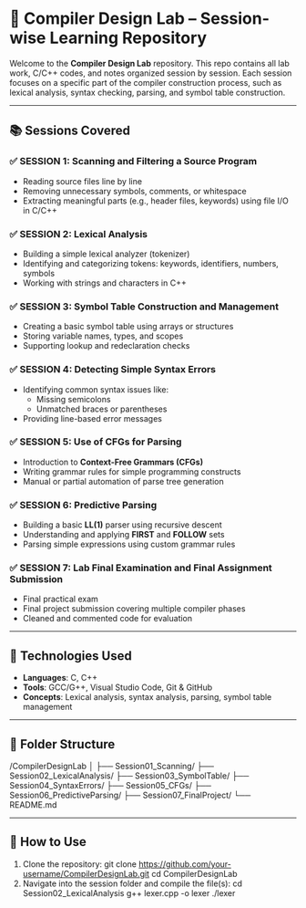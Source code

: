 # 📘 Compiler Design Lab – Session-wise Learning Repository

Welcome to the **Compiler Design Lab** repository. This repo contains all lab work, C/C++ codes, and notes organized session by session. Each session focuses on a specific part of the compiler construction process, such as lexical analysis, syntax checking, parsing, and symbol table construction.

---

## 📚 Sessions Covered

### ✅ SESSION 1: Scanning and Filtering a Source Program
- Reading source files line by line  
- Removing unnecessary symbols, comments, or whitespace  
- Extracting meaningful parts (e.g., header files, keywords) using file I/O in C/C++

### ✅ SESSION 2: Lexical Analysis
- Building a simple lexical analyzer (tokenizer)  
- Identifying and categorizing tokens: keywords, identifiers, numbers, symbols  
- Working with strings and characters in C++

### ✅ SESSION 3: Symbol Table Construction and Management
- Creating a basic symbol table using arrays or structures  
- Storing variable names, types, and scopes  
- Supporting lookup and redeclaration checks

### ✅ SESSION 4: Detecting Simple Syntax Errors
- Identifying common syntax issues like:
  - Missing semicolons  
  - Unmatched braces or parentheses  
- Providing line-based error messages

### ✅ SESSION 5: Use of CFGs for Parsing
- Introduction to **Context-Free Grammars (CFGs)**  
- Writing grammar rules for simple programming constructs  
- Manual or partial automation of parse tree generation

### ✅ SESSION 6: Predictive Parsing
- Building a basic **LL(1)** parser using recursive descent  
- Understanding and applying **FIRST** and **FOLLOW** sets  
- Parsing simple expressions using custom grammar rules

### ✅ SESSION 7: Lab Final Examination and Final Assignment Submission
- Final practical exam  
- Final project submission covering multiple compiler phases  
- Cleaned and commented code for evaluation

---

## 🧰 Technologies Used

- **Languages**: C, C++  
- **Tools**: GCC/G++, Visual Studio Code, Git & GitHub  
- **Concepts**: Lexical analysis, syntax analysis, parsing, symbol table management

---

## 📁 Folder Structure

/CompilerDesignLab
│
├── Session01_Scanning/
├── Session02_LexicalAnalysis/
├── Session03_SymbolTable/
├── Session04_SyntaxErrors/
├── Session05_CFGs/
├── Session06_PredictiveParsing/
├── Session07_FinalProject/
└── README.md


---

## 🚀 How to Use

1. Clone the repository:
   git clone https://github.com/your-username/CompilerDesignLab.git
   cd CompilerDesignLab
2. Navigate into the session folder and compile the file(s):
    cd Session02_LexicalAnalysis
    g++ lexer.cpp -o lexer
    ./lexer
